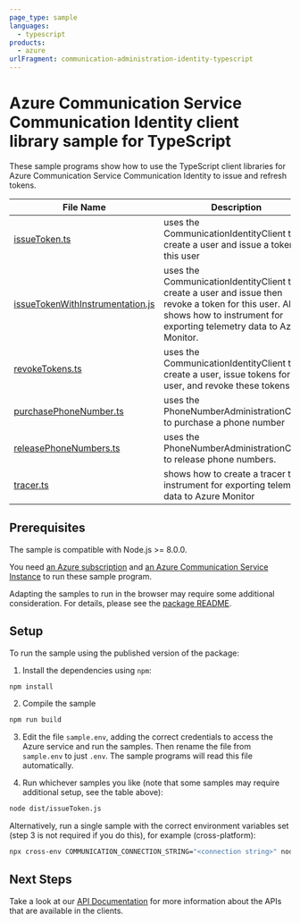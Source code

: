 ```yaml
---
page_type: sample
languages:
  - typescript
products:
  - azure
urlFragment: communication-administration-identity-typescript
---
```


# Azure Communication Service Communication Identity client library sample for TypeScript

These sample programs show how to use the TypeScript client libraries for Azure Communication Service Communication Identity to issue and refresh tokens.

| **File Name**                                 | **Description**                                                                                            |
| --------------------------------------------- | ---------------------------------------------------------------------------------------------------------- |
| [issueToken.ts][issuetoken]                   | uses the CommunicationIdentityClient to create a user and issue a token for this user                      |
| [issueTokenWithInstrumentation.js][issueTokenWithInstrumentation] | uses the CommunicationIdentityClient to create a user and issue then revoke a token for this user. Also shows how to instrument for exporting telemetry data to Azure Monitor.  |
| [revokeTokens.ts][revoketokens]               | uses the CommunicationIdentityClient to create a user, issue tokens for this user, and revoke these tokens |
| [purchasePhoneNumber.ts][purchasephonenumber] | uses the PhoneNumberAdministrationClient to purchase a phone number                                        |
| [releasePhoneNumbers.ts][releasephonenumbers] | uses the PhoneNumberAdministrationClient to release phone numbers.                                         |
| [tracer.ts][tracer]                           | shows how to create a tracer to instrument for exporting telemetry data to Azure Monitor                   |

## Prerequisites

The sample is compatible with Node.js >= 8.0.0.

You need [an Azure subscription][freesub] and [an Azure Communication Service Instance][azcomsvc] to run these sample program.

Adapting the samples to run in the browser may require some additional consideration. For details, please see the [package README][package].

## Setup

To run the sample using the published version of the package:

1. Install the dependencies using `npm`:

```bash
npm install
```

2. Compile the sample

```bash
npm run build
```

3. Edit the file `sample.env`, adding the correct credentials to access the Azure service and run the samples. Then rename the file from `sample.env` to just `.env`. The sample programs will read this file automatically.

4. Run whichever samples you like (note that some samples may require additional setup, see the table above):

```bash
node dist/issueToken.js
```

Alternatively, run a single sample with the correct environment variables set (step 3 is not required if you do this), for example (cross-platform):

```bash
npx cross-env COMMUNICATION_CONNECTION_STRING="<connection string>" node dist/issueToken.js
```

## Next Steps

Take a look at our [API Documentation][apiref] for more information about the APIs that are available in the clients.

[issuetoken]: https://github.com/Azure/azure-sdk-for-js/blob/master/sdk/communication/communication-administration/samples/typescript/src/issueToken.ts
[issueTokenWithInstrumentation]: https://github.com/Azure/azure-sdk-for-js/blob/master/sdk/communication/communication-administration/samples/typescript/src/issueTokenWithInstrumentation.ts
[revoketokens]: https://github.com/Azure/azure-sdk-for-js/blob/master/sdk/communication/communication-administration/samples/typescript/src/revokeTokens.ts
[purchasephonenumber]: https://github.com/Azure/azure-sdk-for-js/blob/master/sdk/communication/communication-administration/samples/typescript/src/purchasePhoneNumber.ts
[releasephonenumbers]: https://github.com/Azure/azure-sdk-for-js/blob/master/sdk/communication/communication-administration/samples/typescript/src/releasePhoneNumbers.ts
[tracer]: https://github.com/Azure/azure-sdk-for-js/blob/master/sdk/communication/communication-administration/samples/typescript/src/tracer.ts
[apiref]: https://docs.microsoft.com/javascript/api/@azure/communication-administration
[azcomsvc]: https://docs.microsoft.com/azure/communication-services/quickstarts/create-communication-resource?tabs=windows&pivots=platform-azp
[freesub]: https://azure.microsoft.com/free/
[package]: https://github.com/Azure/azure-sdk-for-js/blob/master/sdk/communication/communication-administration/README.md
